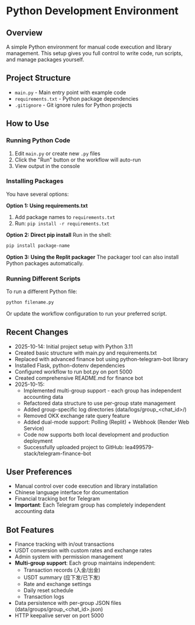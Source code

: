 # Python Development Environment

## Overview
A simple Python environment for manual code execution and library management. This setup gives you full control to write code, run scripts, and manage packages yourself.

## Project Structure
- `main.py` - Main entry point with example code
- `requirements.txt` - Python package dependencies
- `.gitignore` - Git ignore rules for Python projects

## How to Use

### Running Python Code
1. Edit `main.py` or create new `.py` files
2. Click the "Run" button or the workflow will auto-run
3. View output in the console

### Installing Packages
You have several options:

**Option 1: Using requirements.txt**
1. Add package names to `requirements.txt`
2. Run: `pip install -r requirements.txt`

**Option 2: Direct pip install**
Run in the shell:
```bash
pip install package-name
```

**Option 3: Using the Replit packager**
The packager tool can also install Python packages automatically.

### Running Different Scripts
To run a different Python file:
```bash
python filename.py
```

Or update the workflow configuration to run your preferred script.

## Recent Changes
- 2025-10-14: Initial project setup with Python 3.11
- Created basic structure with main.py and requirements.txt
- Replaced with advanced finance bot using python-telegram-bot library
- Installed Flask, python-dotenv dependencies
- Configured workflow to run bot.py on port 5000
- Created comprehensive README.md for finance bot
- 2025-10-15: 
  - Implemented multi-group support - each group has independent accounting data
  - Refactored data structure to use per-group state management
  - Added group-specific log directories (data/logs/group_<chat_id>/)
  - Removed OKX exchange rate query feature
  - Added dual-mode support: Polling (Replit) + Webhook (Render Web Service)
  - Code now supports both local development and production deployment
  - Successfully uploaded project to GitHub: lea499579-stack/telegram-finance-bot

## User Preferences
- Manual control over code execution and library installation
- Chinese language interface for documentation
- Financial tracking bot for Telegram
- **Important**: Each Telegram group has completely independent accounting data

## Bot Features
- Finance tracking with in/out transactions
- USDT conversion with custom rates and exchange rates
- Admin system with permission management
- **Multi-group support**: Each group maintains independent:
  - Transaction records (入金/出金)
  - USDT summary (应下发/已下发)
  - Rate and exchange settings
  - Daily reset schedule
  - Transaction logs
- Data persistence with per-group JSON files (data/groups/group_<chat_id>.json)
- HTTP keepalive server on port 5000

